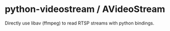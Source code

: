 # python-videostream / AVideoStream

Directly use libav (ffmpeg) to read RTSP streams with python bindings.

